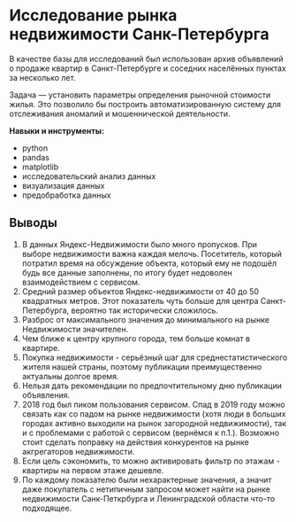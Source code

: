 # Исследование рынка недвижимости Санк-Петербурга

В качестве базы для исследований был использован архив объявлений о продаже квартир в Санкт-Петербурге и соседних населённых пунктах за несколько лет.    

Задача — установить параметры определения рыночной стоимости жилья. Это позволило бы построить автоматизированную систему для отслеживания аномалий и мошеннической деятельности.  

**Навыки и инструменты:**
 * python
 * pandas
 * matplotlib
 * исследовательский анализ данных
 * визуализация данных
 * предобработка данных

## Выводы
1. В данных Яндекс-Недвижимости было много пропусков. При выборе недвижимости важна каждая мелочь. Посетитель, который потратил время на обсуждение объекта, который ему не подошёл будь все данные заполнены, по итогу будет недоволен взаимодействием с сервисом.
2. Средний размер объектов Яндекс-недвижимости от 40 до 50 квадратных метров. Этот показатель чуть больше для центра Санкт-Петербурга, вероятно так исторически сложилось. 
3. Разброс от максимального значения до минимального на рынке Недвижимости значителен.
4. Чем ближе к центру крупного города, тем больше комнат в квартире.
5. Покупка недвижимости - серьёзный шаг для среднестатистического жителя нашей страны, поэтому публикации преимущественно актуальны долгое время.
6. Нельзя дать рекомендации по предпочтительному дню публикации объявления.
7. 2018 год был пиком пользования сервисом. Спад в 2019 году можно связать как со падом на рынке недвижимости (хотя люди в больших городах активно выходили на рынок загородной недвижимости), так и с проблемами с работой с сервисом (вернёмся к п.1.). Возможно стоит сделать поправку на действия конкурентов на рынке акгрегаторов недвижимости.
8. Если цель сэкономить, то можно активировать фильтр по этажам - квартиры на первом этаже дешевле. 
9. По каждому показателю были нехарактерные значения, а значит даже покупатель с нетипичным запросом может найти на рынке недвижимости Санк-Петкрбурга и Ленинградской области что-то подходящее. 
